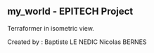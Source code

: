 ##  my_world - EPITECH Project ##

Terraformer in isometric view.

Created by : Baptiste LE NEDIC
	     Nicolas BERNES

